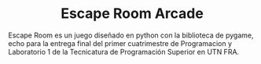 <h1 align="center"> Escape Room Arcade </h1>

Escape Room es un juego diseñado en python con la biblioteca de pygame, echo para la entrega final del primer cuatrimestre de Programacion y Laboratorio 1 de la Tecnicatura de Programación Superior en UTN FRA.
